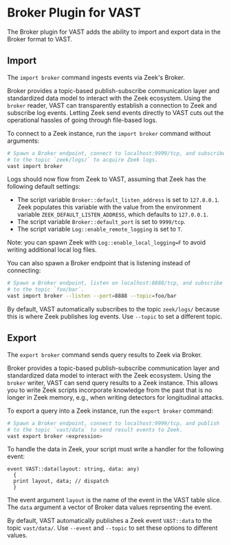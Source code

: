 # Broker Plugin for VAST

The Broker plugin for VAST adds the ability to import and export data in the
Broker format to VAST.

## Import

The `import broker` command ingests events via Zeek's Broker.

Broker provides a topic-based publish-subscribe communication layer and
standardized data model to interact with the Zeek ecosystem. Using the `broker`
reader, VAST can transparently establish a connection to Zeek and subscribe log
events. Letting Zeek send events directly to VAST cuts out the operational
hassles of going through file-based logs.

To connect to a Zeek instance, run the `import broker` command without
arguments:

```bash
# Spawn a Broker endpoint, connect to localhost:9999/tcp, and subscribe
# to the topic `zeek/logs/` to acquire Zeek logs.
vast import broker
```

Logs should now flow from Zeek to VAST, assuming that Zeek has the following
default settings:

- The script variable `Broker::default_listen_address` is set to `127.0.0.1`.
  Zeek populates this variable with the value from the environment variable
  `ZEEK_DEFAULT_LISTEN_ADDRESS`, which defaults to `127.0.0.1`.
- The script variable `Broker::default_port` is set to `9999/tcp`.
- The script variable `Log::enable_remote_logging` is set to `T`.

Note: you can spawn Zeek with `Log::enable_local_logging=F` to avoid writing
additional local log files.

You can also spawn a Broker endpoint that is listening instead of connecting:

```bash
# Spawn a Broker endpoint, listen on localhost:8888/tcp, and subscribe
# to the topic `foo/bar`.
vast import broker --listen --port=8888 --topic=foo/bar
```

By default, VAST automatically subscribes to the topic `zeek/logs/` because this
is where Zeek publishes log events. Use `--topic` to set a different topic.

## Export

The `export broker` command sends query results to Zeek via Broker.

Broker provides a topic-based publish-subscribe communication layer and
standardized data model to interact with the Zeek ecosystem. Using the `broker`
writer, VAST can send query results to a Zeek instance. This allows you to write
Zeek scripts incorporate knowledge from the past that is no longer in Zeek
memory, e.g., when writing detectors for longitudinal attacks.

To export a query into a Zeek instance, run the `export broker` command:

```bash
# Spawn a Broker endpoint, connect to localhost:9999/tcp, and publish
# to the topic `vast/data` to send result events to Zeek.
vast export broker <expression>
```

To handle the data in Zeek, your script must write a handler for the following event:

```zeek
event VAST::data(layout: string, data: any)
  {
  print layout, data; // dispatch
  }
```

The event argument `layout` is the name of the event in the VAST table slice.
The `data` argument a vector of Broker data values reprsenting the event.

By default, VAST automatically publishes a Zeek event `VAST::data` to the topic
`vast/data/`. Use `--event` and `--topic` to set these options to different
values.
